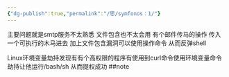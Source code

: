 ```yaml
---
{"dg-publish":true,"permalink":"/思/symfonos：1/"}
---
```



主要问题就是smtp服务不太熟悉 文件包含也不太会用 有个邮件传马的操作 传入一个可执行的木马进去 加上文件包含漏洞可以使用操作命令 从而反弹shell

Linux环境变量劫持发现有有个高权限的程序有使用到curl命令使用环境变量命令劫持让他运行/bash/sh 从而提权成功
##note



